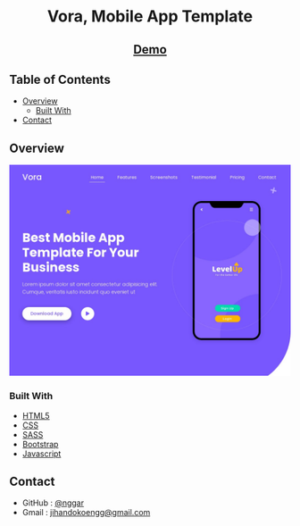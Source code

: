 <h1 align="center">Vora, Mobile App Template</h1>

<div align="center">
  <h2>
    <a href="https://vora-app.onrender.com/" target="_blank">Demo</a>
  </h2>
</div>

<!-- TABLE OF CONTENTS -->

## Table of Contents

- [Overview](#overview)
  - [Built With](#built-with)
- [Contact](#contact)

<!-- OVERVIEW -->

## Overview

![screenshot](vora-preview.jpeg)

### Built With

- [HTML5](https://developer.mozilla.org/en-US/docs/Web/Guide/HTML/HTML5)
- [CSS](https://developer.mozilla.org/en-US/docs/Web/CSS)
- [SASS](https://sass-lang.com/)
- [Bootstrap](https://getbootstrap.com/)
- [Javascript](https://developer.mozilla.org/en-US/docs/Web/JavaScript)

## Contact

- GitHub : [@nggar](https://github.com/nggar)
- Gmail : jihandokoengg@gmail.com
